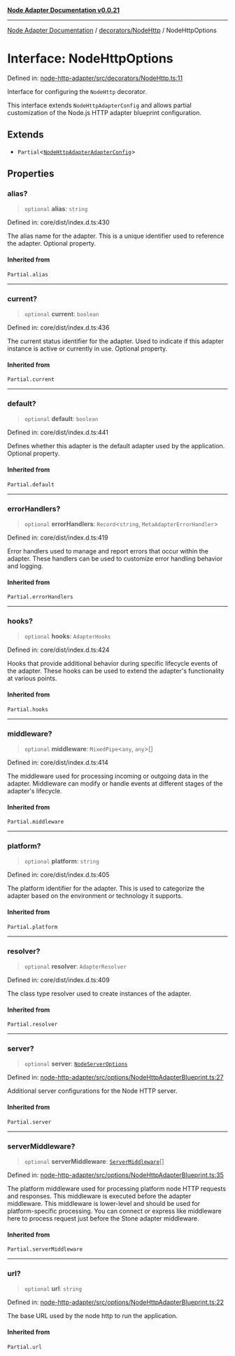 [**Node Adapter Documentation v0.0.21**](../../../README.md)

***

[Node Adapter Documentation](../../../modules.md) / [decorators/NodeHttp](../README.md) / NodeHttpOptions

# Interface: NodeHttpOptions

Defined in: [node-http-adapter/src/decorators/NodeHttp.ts:11](https://github.com/stonemjs/node-http-adapter/blob/536e0dac6f971d10122453661aa60ac1371c6317/src/decorators/NodeHttp.ts#L11)

Interface for configuring the `NodeHttp` decorator.

This interface extends `NodeHttpAdapterConfig` and allows partial customization
of the Node.js HTTP adapter blueprint configuration.

## Extends

- `Partial`\<[`NodeHttpAdapterAdapterConfig`](../../../options/NodeHttpAdapterBlueprint/interfaces/NodeHttpAdapterAdapterConfig.md)\>

## Properties

### alias?

> `optional` **alias**: `string`

Defined in: core/dist/index.d.ts:430

The alias name for the adapter.
This is a unique identifier used to reference the adapter.
Optional property.

#### Inherited from

`Partial.alias`

***

### current?

> `optional` **current**: `boolean`

Defined in: core/dist/index.d.ts:436

The current status identifier for the adapter.
Used to indicate if this adapter instance is active or currently in use.
Optional property.

#### Inherited from

`Partial.current`

***

### default?

> `optional` **default**: `boolean`

Defined in: core/dist/index.d.ts:441

Defines whether this adapter is the default adapter used by the application.
Optional property.

#### Inherited from

`Partial.default`

***

### errorHandlers?

> `optional` **errorHandlers**: `Record`\<`string`, `MetaAdapterErrorHandler`\>

Defined in: core/dist/index.d.ts:419

Error handlers used to manage and report errors that occur within the adapter.
These handlers can be used to customize error handling behavior and logging.

#### Inherited from

`Partial.errorHandlers`

***

### hooks?

> `optional` **hooks**: `AdapterHooks`

Defined in: core/dist/index.d.ts:424

Hooks that provide additional behavior during specific lifecycle events of the adapter.
These hooks can be used to extend the adapter's functionality at various points.

#### Inherited from

`Partial.hooks`

***

### middleware?

> `optional` **middleware**: `MixedPipe`\<`any`, `any`\>[]

Defined in: core/dist/index.d.ts:414

The middleware used for processing incoming or outgoing data in the adapter.
Middleware can modify or handle events at different stages of the adapter's lifecycle.

#### Inherited from

`Partial.middleware`

***

### platform?

> `optional` **platform**: `string`

Defined in: core/dist/index.d.ts:405

The platform identifier for the adapter.
This is used to categorize the adapter based on the environment or technology it supports.

#### Inherited from

`Partial.platform`

***

### resolver?

> `optional` **resolver**: `AdapterResolver`

Defined in: core/dist/index.d.ts:409

The class type resolver used to create instances of the adapter.

#### Inherited from

`Partial.resolver`

***

### server?

> `optional` **server**: [`NodeServerOptions`](../../../declarations/type-aliases/NodeServerOptions.md)

Defined in: [node-http-adapter/src/options/NodeHttpAdapterBlueprint.ts:27](https://github.com/stonemjs/node-http-adapter/blob/536e0dac6f971d10122453661aa60ac1371c6317/src/options/NodeHttpAdapterBlueprint.ts#L27)

Additional server configurations for the Node HTTP server.

#### Inherited from

`Partial.server`

***

### serverMiddleware?

> `optional` **serverMiddleware**: [`ServerMiddleware`](../../../declarations/type-aliases/ServerMiddleware.md)[]

Defined in: [node-http-adapter/src/options/NodeHttpAdapterBlueprint.ts:35](https://github.com/stonemjs/node-http-adapter/blob/536e0dac6f971d10122453661aa60ac1371c6317/src/options/NodeHttpAdapterBlueprint.ts#L35)

The platform middleware used for processing platform node HTTP requests and responses.
This middleware is executed before the adapter middleware.
This middleware is lower-level and should be used for platform-specific processing.
You can connect or express like middleware here to process request just before the Stone adapter middleware.

#### Inherited from

`Partial.serverMiddleware`

***

### url?

> `optional` **url**: `string`

Defined in: [node-http-adapter/src/options/NodeHttpAdapterBlueprint.ts:22](https://github.com/stonemjs/node-http-adapter/blob/536e0dac6f971d10122453661aa60ac1371c6317/src/options/NodeHttpAdapterBlueprint.ts#L22)

The base URL used by the node http to run the application.

#### Inherited from

`Partial.url`
